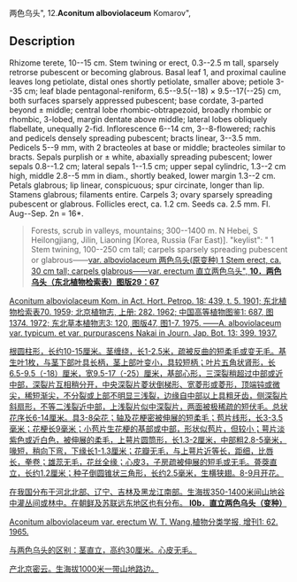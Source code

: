 两色乌头",
12.**Aconitum alboviolaceum** Komarov",

## Description
Rhizome terete, 10--15 cm. Stem twining or erect, 0.3--2.5 m tall, sparsely retrorse pubescent or becoming glabrous. Basal leaf 1, and proximal cauline leaves long petiolate, distal ones shortly petiolate, smaller above; petiole 3--35 cm; leaf blade pentagonal-reniform, 6.5--9.5(--18) × 9.5--17(--25) cm, both surfaces sparsely appressed pubescent; base cordate, 3-parted beyond ± middle; central lobe rhombic-obtrapezoid, broadly rhombic or rhombic, 3-lobed, margin dentate above middle; lateral lobes obliquely flabellate, unequally 2-fid. Inflorescence 6--14 cm, 3--8-flowered; rachis and pedicels densely spreading pubescent; bracts linear, 3--3.5 mm. Pedicels 5--9 mm, with 2 bracteoles at base or middle; bracteoles similar to bracts. Sepals purplish or ± white, abaxially spreading pubescent; lower sepals 0.8--1.2 cm; lateral sepals 1--1.5 cm; upper sepal cylindric, 1.3--2 cm high, middle 2.8--5 mm in diam., shortly beaked, lower margin 1.3--2 cm. Petals glabrous; lip linear, conspicuous; spur circinate, longer than lip. Stamens glabrous; filaments entire. Carpels 3; ovary sparsely spreading pubescent or glabrous. Follicles erect, ca. 1.2 cm. Seeds ca. 2.5 mm. Fl. Aug--Sep. 2n = 16*.

> Forests, scrub in valleys, mountains; 300--1400 m. N Hebei, S Heilongjiang, Jilin, Liaoning [Korea, Russia (Far East)].
  "keylist": "
1 Stem twining, 100--250 cm tall; carpels sparsely spreading pubescent or glabrous——<a href='/info/Aconitum alboviolaceum var. alboviolaceum?t=foc'>var. alboviolaceum 两色乌头(原变种)
1 Stem erect, ca. 30 cm tall; carpels glabrous——<a href='/info/Aconitum alboviolaceum var. erectum?t=foc'>var. erectum 直立两色乌头",
**10．两色乌头（东北植物检索表）图版29：67**

Aconitum alboviolaceum Kom. in Act. Hort. Petrop. 18: 439, t. 5. 1901; 东北植物检索表70. 1959; 北京植物志, 上册: 282. 1962; 中国高等植物图鉴1: 687, 图 1374. 1972; 东北草本植物志3: 120, 图版47, 图1-7. 1975. ——A. alboviolaceum var. typicum. et var. purpurascens Nakai in Journ. Jap. Bot. 13: 399. 1937.

根圆柱形，长约10-15厘米。茎缠绕，长1-2.5米，疏被反曲的短柔毛或变无毛。基生叶1枚，与茎下部叶具长柄，茎上部叶变小，具较短柄；叶片五角状肾形，长6.5-9.5（-18）厘米，宽9.5-17（-25）厘米，基部心形，三深裂稍超过中部或近中部，深裂片互相稍分开，中央深裂片菱状倒梯形、宽菱形或菱形，顶端钝或微尖，稀短渐尖，不分裂或上部不明显三浅裂，边缘自中部以上具粗牙齿，侧深裂片斜扇形，不等二浅裂近中部，上浅裂片似中深裂片，两面被极稀疏的短伏毛。总状花序长6-14厘米。具3-8朵花；轴及花梗密被伸展的短柔毛；苞片线形，长3-3.5毫米；花梗长9毫米；小苞片生花梗的基部或中部，形状似苞片，但较小；萼片淡紫色或近白色，被伸展的柔毛，上萼片圆筒形，长1.3-2厘米，中部粗2.8-5毫米，喙短，稍向下弯，下缘长1-1.3厘米；花瓣无毛，与上萼片近等长，距细，比唇长，拳卷；雄蕊无毛，花丝全缘；心皮3，子房疏被伸展的短毛或无毛。蓇葖直立，长约1.2厘米；种子倒圆锥状三角形，长约2.5毫米，生横狭翅。8-9月开花。

在我国分布于河北北部、辽宁、吉林及黑龙江南部。生海拔350-1400米间山地谷中灌丛间或林中。在朝鲜及苏联远东地区也有分布。
**l0b．直立两色乌头（变种）**

Aconitum alboviolaceum var. erectum W. T. Wang,植物分类学报, 增刊1: 62. 1965.

与两色乌头的区别：茎直立，高约30厘米。心皮无毛。

产北京密云。生海拔1000米一带山地路边。
